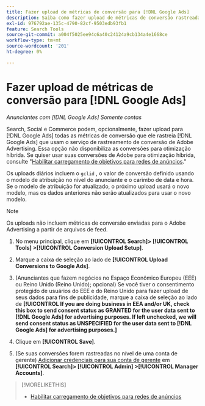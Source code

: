 ```yaml
---
title: Fazer upload de métricas de conversão para [!DNL Google Ads]
description: Saiba como fazer upload de métricas de conversão rastreadas por pesquisa, redes sociais e comércio para [!DNL Google Ads].
exl-id: 976792ae-135c-4790-82cf-9503edb93fb1
feature: Search Tools
source-git-commit: a004f5025ee94c6a40c24124a9cb134a4e1668ce
workflow-type: tm+mt
source-wordcount: '201'
ht-degree: 0%

---
```


# Fazer upload de métricas de conversão para [!DNL Google Ads]

*Anunciantes com [!DNL Google Ads] Somente contas*

Search, Social e Commerce podem, opcionalmente, fazer upload para [!DNL Google Ads] todas as métricas de conversão que ele rastreia [!DNL Google Ads] que usam o serviço de rastreamento de conversão de Adobe Advertising. Essa opção não disponibiliza as conversões para otimização híbrida. Se quiser usar suas conversões de Adobe para otimização híbrida, consulte &quot;[Habilitar carregamento de objetivos para redes de anúncios](objective-upload-to-networks.md).&quot;

Os uploads diários incluem o `gclid` , o valor de conversão definido usando o modelo de atribuição no nível do anunciante e o carimbo de data e hora. Se o modelo de atribuição for atualizado, o próximo upload usará o novo modelo, mas os dados anteriores não serão atualizados para usar o novo modelo.

>[!NOTE]
>
>Os uploads não incluem métricas de conversão enviadas para o Adobe Advertising a partir de arquivos de feed.

1. No menu principal, clique em **[!UICONTROL Search]> [!UICONTROL Tools] >[!UICONTROL Conversion Upload Setup]**.

1. Marque a caixa de seleção ao lado de **[!UICONTROL Upload Conversions to Google Ads]**.

1. (Anunciantes que fazem negócios no Espaço Econômico Europeu (EEE) ou Reino Unido (Reino Unido); opcional) Se você tiver o consentimento protegido de usuários do EEE e do Reino Unido para fazer upload de seus dados para fins de publicidade, marque a caixa de seleção ao lado de **[!UICONTROL If you are doing business in EEA and/or UK, check this box to send consent status as GRANTED for the user data sent to [!DNL Google Ads] for advertising purposes. If left unchecked, we will send consent status as UNSPECIFIED for the user data sent to [!DNL Google Ads] for advertising purposes.]**

1. Clique em **[!UICONTROL Save]**.

1. (Se suas conversões forem rastreadas no nível de uma conta de gerente) [Adicionar credenciais para sua conta de gerente](/help/search-social-commerce/admin/manager-accounts.md) em **[!UICONTROL Search]> [!UICONTROL Admin] >[!UICONTROL Manager Accounts]**.

>[!MORELIKETHIS]
>
>* [Habilitar carregamento de objetivos para redes de anúncios](objective-upload-to-networks.md)
